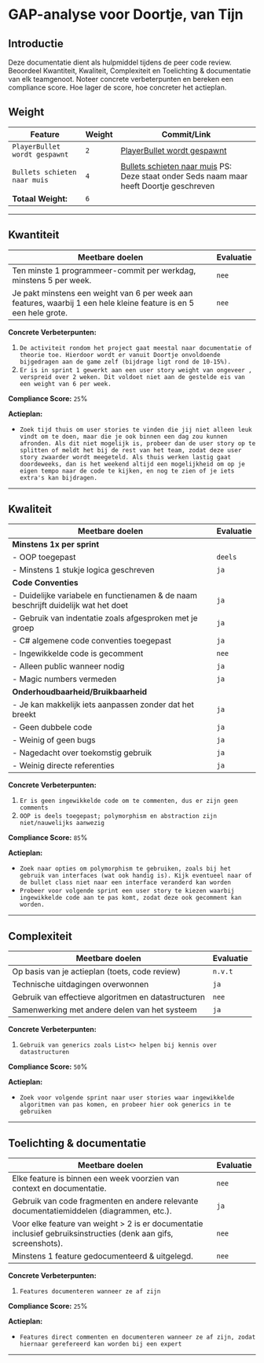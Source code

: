 # GAP-analyse voor Doortje, van Tijn

## Introductie

Deze documentatie dient als hulpmiddel tijdens de peer code review. Beoordeel Kwantiteit, Kwaliteit, Complexiteit en Toelichting & documentatie van elk teamgenoot. Noteer concrete verbeterpunten en bereken een compliance score. Hoe lager de score, hoe concreter het actieplan.

## Weight

| **Feature**                                    | **Weight** | **Commit/Link**                     |
|------------------------------------------------|------------|--------------------------------------|
| `PlayerBullet wordt gespawnt`                       | `2`    | [PlayerBullet wordt gespawnt](https://gitlab.fdmci.hva.nl/propedeuse-hbo-ict/onderwijs/2023-2024/out-d-se-gd/blok-4/suuleewooyaa34/-/commit/9ebe3b9f99015e6b3f110ca64508cdd880c3b14d)           |
| `Bullets schieten naar muis`                       | `4`    | [Bullets schieten naar muis](https://gitlab.fdmci.hva.nl/propedeuse-hbo-ict/onderwijs/2023-2024/out-d-se-gd/blok-4/suuleewooyaa34/-/commit/3d0f603a58e2366c4a4e960398816cd47c4ddba8) PS: Deze staat onder Seds naam maar heeft Doortje geschreven           |
| **Totaal Weight:**                             | `6`    |                                      |

---

## Kwantiteit

| **Meetbare doelen**                             | **Evaluatie**                         |
|-------------------------------------------------|--------------------------------------|
| Ten minste 1 programmeer-commit per werkdag, minstens 5 per week. | `nee` |
| Je pakt minstens een weight van 6 per week aan features, waarbij 1 een hele kleine feature is en 5 een hele grote. | `nee` |

**Concrete Verbeterpunten:**
1. `De activiteit rondom het project gaat meestal naar documentatie of theorie toe. Hierdoor wordt er vanuit Doortje onvoldoende bijgedragen aan de game zelf (bijdrage ligt rond de 10-15%).`
2. `Er is in sprint 1 gewerkt aan een user story weight van ongeveer , verspreid over 2 weken. Dit voldoet niet aan de gestelde eis van een weight van 6 per week.`

**Compliance Score:** `25`%

**Actieplan:**
- `Zoek tijd thuis om user stories te vinden die jij niet alleen leuk vindt om te doen, maar die je ook binnen een dag zou kunnen afronden. Als dit niet mogelijk is, probeer dan de user story op te splitten of meldt het bij de rest van het team, zodat deze user story zwaarder wordt meegeteld. Als thuis werken lastig gaat doordeweeks, dan is het weekend altijd een mogelijkheid om op je eigen tempo naar de code te kijken, en nog te zien of je iets extra's kan bijdragen.`

---

## Kwaliteit

| **Meetbare doelen**                             | **Evaluatie**                             |
|-------------------------------------------------|------------------------------------------|
| **Minstens 1x per sprint**                         |                                          |
| - OOP toegepast                                 | `deels` |
| - Minstens 1 stukje logica geschreven           | `ja` |
| **Code Conventies**                                |                                          |
| - Duidelijke variabele en functienamen & de naam beschrijft duidelijk wat het doet | `ja` |
| - Gebruik van indentatie zoals afgesproken met je groep | `ja` |
| - C# algemene code conventies toegepast         | `ja` |
| - Ingewikkelde code is gecomment                | `nee` |
| - Alleen public wanneer nodig                   | `ja` |
| - Magic numbers vermeden                        | `ja` |
| **Onderhoudbaarheid/Bruikbaarheid**                |  |
| - Je kan makkelijk iets aanpassen zonder dat het breekt | `ja` |
| - Geen dubbele code                             | `ja` |
| - Weinig of geen bugs                           | `ja` |
| - Nagedacht over toekomstig gebruik             | `ja` |
| - Weinig directe referenties                    | `ja` |

**Concrete Verbeterpunten:**
1. `Er is geen ingewikkelde code om te commenten, dus er zijn geen comments`
2. `OOP is deels toegepast; polymorphism en abstraction zijn niet/nauwelijks aanwezig`

**Compliance Score:** `85`%

**Actieplan:**
- `Zoek naar opties om polymorphism te gebruiken, zoals bij het gebruik van interfaces (wat ook handig is). Kijk eventueel naar of de bullet class niet naar een interface veranderd kan worden`
- `Probeer voor volgende sprint een user story te kiezen waarbij ingewikkelde code aan te pas komt, zodat deze ook gecomment kan worden.`

---

## Complexiteit

| **Meetbare doelen**                            | **Evaluatie**                                    |
|------------------------------------------------|-------------------------------------------------|
| Op basis van je actieplan (toets, code review) | `n.v.t` |
| Technische uitdagingen overwonnen              | `ja` |
| Gebruik van effectieve algoritmen en datastructuren | `nee` |
| Samenwerking met andere delen van het systeem  | `ja` |

**Concrete Verbeterpunten:**
1. `Gebruik van generics zoals List<> helpen bij kennis over datastructuren`

**Compliance Score:** `50`%

**Actieplan:**
- `Zoek voor volgende sprint naar user stories waar ingewikkelde algoritmen van pas komen, en probeer hier ook generics in te gebruiken`

---

## Toelichting & documentatie

| **Meetbare doelen**                             | **Evaluatie**                          |
|-------------------------------------------------|---------------------------------------|
| Elke feature is binnen een week voorzien van context en documentatie. | `nee` |
| Gebruik van code fragmenten en andere relevante documentatiemiddelen (diagrammen, etc.). | `ja` |
| Voor elke feature van weight > 2 is er documentatie inclusief gebruiksinstructies (denk aan gifs, screenshots). | `nee` |
| Minstens 1 feature gedocumenteerd & uitgelegd.  | `nee` |

**Concrete Verbeterpunten:**
1. `Features documenteren wanneer ze af zijn`

**Compliance Score:** `25`%

**Actieplan:**
- `Features direct commenten en documenteren wanneer ze af zijn, zodat hiernaar gerefereerd kan worden bij een expert`

---